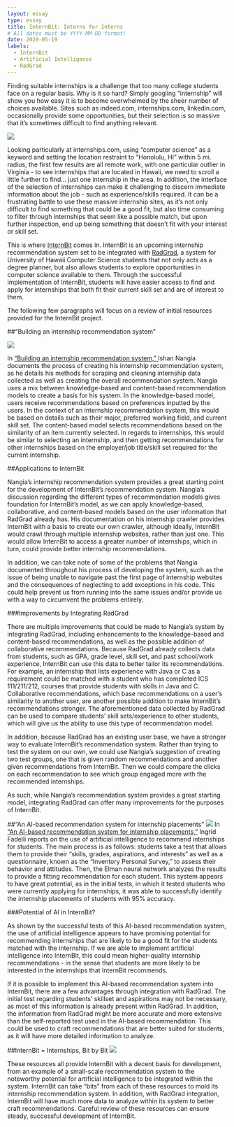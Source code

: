```yaml
---
layout: essay
type: essay
title: InternBit: Interns for Interns
# All dates must be YYYY-MM-DD format!
date: 2020-05-19
labels:
  - InternBit
  - Artificial Intelligence
  - RadGrad
---
```


Finding suitable internships is a challenge that too many college students face on a regular basis. Why is it so hard? Simply googling “internship” will show you how easy it is to become overwhelmed by the sheer number of choices available. Sites such as indeed.com, internships.com, linkedin.com, occasionally provide some opportunities, but their selection is so massive that it’s sometimes difficult to find anything relevant. 

<img class="ui medium floated rounded image" src="../images/internship.png">

Looking particularly at internships.com, using “computer science” as a keyword and setting the location restraint to “Honolulu, HI” within 5 mi. radius, the first few results are all remote work, with one particular outlier in Virginia - to see internships that are located in Hawaii, we need to scroll a little further to find… just one internship in the area. In addition, the interface of the selection of internships can make it challenging to discern immediate information about the job - such as experience/skills required. It can be a frustrating battle to use these massive internship sites, as it’s not only difficult to find something that could be a good fit, but also time consuming to filter through internships that seem like a possible match, but upon further inspection, end up being something that doesn’t fit with your interest or skill set. 

This is where <a href="https://radgrad.github.io/docs/internbit/goals">InternBit</a> comes in. InternBit is an upcoming internship recommendation system set to be integrated with <a href="https://www.radgrad.org/">RadGrad</a>, a system for University of Hawaii Computer Science students that not only acts as a degree planner, but also allows students to explore opportunities in computer science available to them. Through the successful implementation of InternBit, students will have easier access to find and apply for internships that both fit their current skill set and are of interest to them.

The following few paragraphs will focus on a review of initial resources provided for the InternBit project.

##“Building an internship recommendation system”

<img class="ui medium floated rounded image" src="../images/recommend.jpg">

In <a href="https://medium.com/@ishannangia/building-an-internship-recommendation-system-i-introduction-8ab428131483">“Building an internship recommendation system,” </a> Ishan Nangia documents the process of creating his internship recommendation system, as he details his methods for scraping and cleaning internship data collected as well as creating the overall recommendation system. Nangia uses a mix between knowledge-based and content-based recommendation models to create a basis for his system. In the knowledge-based model, users receive recommendations based on preferences inputted by the users. In the context of an internship recommendation system, this would be based on details such as their major, preferred working field, and current skill set.  The content-based model selects recommendations based on the similarity of an item currently selected. In regards to internships, this would be similar to selecting an internship, and then getting recommendations for other internships based on the employer/job title/skill set required for the current internship. 

##Applications to InternBit

Nangia’s internship recommendation system provides a great starting point for the development of InternBit’s recommendation system. Nangia’s discussion regarding the different types of recommendation models gives foundation for InternBit’s model, as we can apply knowledge-based, collaborative, and content-based models based on the user information that RadGrad already has. His documentation on his internship crawler provides InternBit with a basis to create our own crawler, although ideally, InternBit would crawl through multiple internship websites, rather than just one. This would allow InternBit to access a greater number of internships, which in turn, could provide better internship recommendations. 

In addition, we can take note of some of the problems that Nangia documented throughout his process of developing the system, such as the issue of being unable to navigate past the first page of internship websites and the consequences of neglecting to add exceptions in his code. This could help prevent us from running into the same issues and/or provide us with a way to circumvent the problems entirely.

###Improvements by Integrating RadGrad

There are multiple improvements that could be made to Nangia’s system by integrating RadGrad, including enhancements to the knowledge-based and content-based recommendations, as well as the possible addition of collaborative recommendations. Because RadGrad already collects data from students, such as GPA, grade level, skill set, and past school/work experience, InternBit can use this data to better tailor its recommendations. For example, an internship that lists experience with Java or C as a requirement could be matched with a student who has completed ICS 111/211/212, courses that provide students with skills in Java and C. Collaborative recommendations, which base recommendations on a user’s similarity to another user, are another possible addition to make InternBit’s recommendations stronger. The aforementioned data collected by RadGrad can be used to compare students’ skill sets/experience to other students, which will give us the ability to use this type of recommendation model.

In addition, because RadGrad has an existing user base, we have a stronger way to evaluate InternBit’s recommendation system. Rather than trying to test the system on our own, we could use Nangia’s suggestion of creating two test groups, one that is given random recommendations and another given recommendations from InternBit. Then we could compare the clicks on each recommendation to see which group engaged more with the recommended internships.

As such, while Nangia’s recommendation system provides a great starting model, integrating RadGrad can offer many improvements for the purposes of InternBit.

##“An AI-based recommendation system for internship placements”
<img class="ui medium floated rounded image" src="../images/artificial-intelligence.jpg">
In <a href="https://techxplore.com/news/2019-03-ai-based-internship-placements.html">“An AI-based recommendation system for internship placements,”</a> Ingrid Fadelli reports on the use of artificial intelligence to recommend internships for students. The main process is as follows: students take a test that allows them to provide their “skills, grades, aspirations, and interests” as well as a questionnaire, known as the “Inventory Personal Survey,” to assess their behavior and attitudes. Then, the Elman neural network analyzes the results to provide a fitting recommendation for each student. This system appears to have great potential, as in the initial tests, in which it tested students who were currently applying for internships, it was able to successfully identify the internship placements of students with 95% accuracy.

###Potential of AI in InternBit?

As shown by the successful tests of this AI-based recommendation system, the use of artificial intelligence appears to have promising potential for recommending internships that are likely to be a good fit for the students matched with the internship. If we are able to implement artificial intelligence into InternBit, this could mean higher-quality internship recommendations - in the sense that students are more likely to be interested in the internships that InternBit recommends. 

If it is possible to implement this AI-based recommendation system into InternBit, there are a few advantages through integration with RadGrad. The initial test regarding students’ skillset and aspirations may not be necessary, as most of this information is already present within RadGrad. In addition, the information from RadGrad might be more accurate and more extensive than the self-reported test used in the AI-based recommendation. This could be used to craft recommendations that are better suited for students, as it will have more detailed information to analyze. 

##InternBit = Internships, Bit by Bit
<img class="ui medium floated rounded image" src="../images/jigsaw.png">

These resources all provide InternBit with a decent basis for development, from an example of a small-scale recommendation system to the noteworthy potential for artificial intelligence to be integrated within the system. InternBit can take “bits” from each of these resources to mold its internship recommendation system. In addition, with RadGrad integration, InternBit will have much more data to analyze within its system to better craft recommendations. Careful review of these resources can ensure steady, successful development of InternBit.
